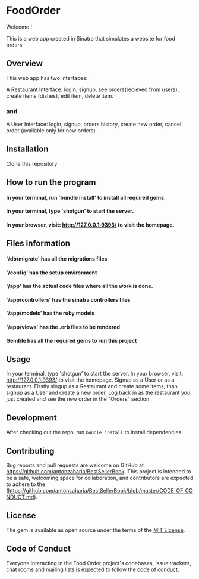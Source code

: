 
# FoodOrder

Welcome ! 

This is a web app created in Sinatra that simulates a website for food orders.

## Overview

This web app has two interfaces:

A Restaurant Interface: login, signup, see orders(recieved from users), create items (dishes), edit item, delete item.
### and
A User Interface: login, signup, orders history, create new order, cancel order (available only for new orders).

## Installation

Clone this repository 

## How to run the program

#### In your terminal, run 'bundle install' to install all required gems.
#### In your terminal, type 'shotgun' to start the server.
#### In your browser, visit: http://127.0.0.1:9393/ to visit the homepage.

## Files information

#### '/db/migrate' has all the migrations files
#### '/config' has the setup environment
#### '/app' has the actual code files where all the work is done.
#### '/app/controllers' has the sinatra controllers files
#### '/app/models' has the ruby models
#### '/app/views' has the .erb files to be rendered
#### Gemfile has all the required gems to run this project

## Usage

In your terminal, type 'shotgun' to start the server.
In your browser, visit: http://127.0.0.1:9393/ to visit the homepage.
Signup as a User or as a restaurant.
Firstly singup as a Restaurant and create some items, than signup as a User and create a new order.
Log back in as the restaurant you just created and see the new order in the "Orders" section.

## Development

After checking out the repo, run `bundle install` to install dependencies.


## Contributing

Bug reports and pull requests are welcome on GitHub at https://github.com/antonzaharia/BestSellerBook. This project is intended to be a safe, welcoming space for collaboration, and contributors are expected to adhere to the (https://github.com/antonzaharia/BestSellerBook/blob/master/CODE_OF_CONDUCT.md).


## License

The gem is available as open source under the terms of the [MIT License](https://opensource.org/licenses/MIT).

## Code of Conduct

Everyone interacting in the Food Order project's codebases, issue trackers, chat rooms and mailing lists is expected to follow the [code of conduct](https://github.com/antonzaharia/BestSellerBook/blob/master/CODE_OF_CONDUCT.md).

